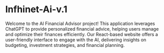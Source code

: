 # Infhinet-Ai-v.1
Welcome to the AI Financial Advisor project! This application leverages ChatGPT to provide personalized financial advice, helping users manage and optimize their finances efficiently. Our React-based website offers a user-friendly interface to engage with the AI, delivering insights on budgeting, investment strategies, and financial planning.
